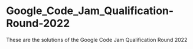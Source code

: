 # Google_Code_Jam_Qualification-Round-2022
These are the solutions of the Google Code Jam Qualification Round 2022   
